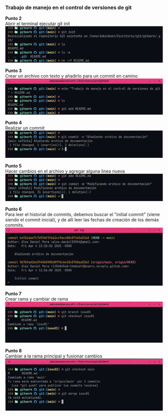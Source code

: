 ### Trabajo de manejo en el control de versiones de git  

**Punto 2**  
Abrir el terminal ejecutar git init  
![img2](tallergit-punto2.png)  

**Punto 3**  
Crear un archivo con texto y añadirlo para un commit en camino  
![img3](tallergit-punto3.png)  

**Punto 4**  
Realizar un commit  
![img4](tallergit-punto4.png)  

**Punto 5**  
Hacer cambios en el archivo y agregar alguna linea nueva  
![img5](tallergit-punto5.png)  

**Punto 6**  
Para leer el historial de commits, debemos buscar el "initial commit" (viene siendo el commit inicial), y de allí leer las fechas de creación de los demás commits.  
![img6](tallergit-punto6.png)  

**Punto 7**  
Crear rama y cambiar de rama  
![img7](tallergit-punto7.png)  

**Punto 8**  
Cambiar a la rama principal y fusionar cambios  
![img8](tallergit-punto8.png)  

